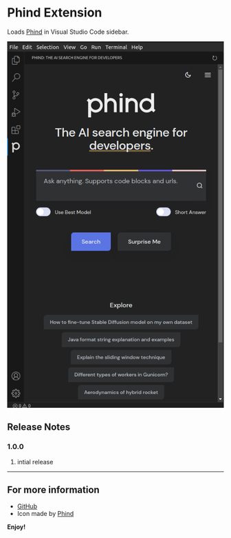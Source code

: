 # Phind Extension

Loads [Phind](https://phind.com) in Visual Studio Code sidebar.

![Sidebar](https://raw.githubusercontent.com/Jlopez2045/vsc-phind/main/screenshots/sidebar.png)

## Release Notes

### 1.0.0
1. intial release

---

## For more information

* [GitHub](https://github.com/Jlopez2045/vsc-phind)
* Icon made by <a href="https://phind.com" title="phind">Phind</a>

**Enjoy!**
